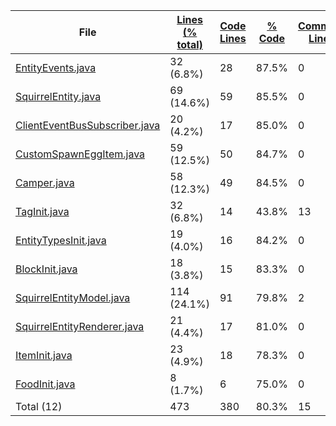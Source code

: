 
|File|[Lines (% total)](https://github.com/ItamarDenkberg/Camper/tree/1.16.5/Statistics/LinesDescending.md/)|[Code Lines](https://github.com/ItamarDenkberg/Camper/tree/1.16.5/Statistics/CodeDescending.md/)|[% Code](https://github.com/ItamarDenkberg/Camper/tree/1.16.5/Statistics/ProportionCodeDescending.md/)|[Comment Lines](https://github.com/ItamarDenkberg/Camper/tree/1.16.5/Statistics/CommentsDescending.md/)|[% Comment](https://github.com/ItamarDenkberg/Camper/tree/1.16.5/Statistics/ProportionCommentsDescending.md/)|[Blank Lines](https://github.com/ItamarDenkberg/Camper/tree/1.16.5/Statistics/BlanksDescending.md/)|[% Blank](https://github.com/ItamarDenkberg/Camper/tree/1.16.5/Statistics/ProportionBlanksDescending.md/)|
| --- | --- | --- | --- | --- | --- | --- | --- |
|[EntityEvents.java](https://github.com/ItamarDenkberg/Camper/tree/1.16.5/./src/main/java/io/github/itamardenkberg/camper/common/events/EntityEvents.java)|32 (6.8%)|28|87.5%|0|0.0%|4|12.5%|
|[SquirrelEntity.java](https://github.com/ItamarDenkberg/Camper/tree/1.16.5/./src/main/java/io/github/itamardenkberg/camper/common/entities/passive/SquirrelEntity.java)|69 (14.6%)|59|85.5%|0|0.0%|10|14.5%|
|[ClientEventBusSubscriber.java](https://github.com/ItamarDenkberg/Camper/tree/1.16.5/./src/main/java/io/github/itamardenkberg/camper/core/util/ClientEventBusSubscriber.java)|20 (4.2%)|17|85.0%|0|0.0%|3|15.0%|
|[CustomSpawnEggItem.java](https://github.com/ItamarDenkberg/Camper/tree/1.16.5/./src/main/java/io/github/itamardenkberg/camper/common/items/CustomSpawnEggItem.java)|59 (12.5%)|50|84.7%|0|0.0%|9|15.3%|
|[Camper.java](https://github.com/ItamarDenkberg/Camper/tree/1.16.5/./src/main/java/io/github/itamardenkberg/camper/Camper.java)|58 (12.3%)|49|84.5%|0|0.0%|9|15.5%|
|[TagInit.java](https://github.com/ItamarDenkberg/Camper/tree/1.16.5/./src/main/java/io/github/itamardenkberg/camper/core/init/TagInit.java)|32 (6.8%)|14|43.8%|13|40.6%|5|15.6%|
|[EntityTypesInit.java](https://github.com/ItamarDenkberg/Camper/tree/1.16.5/./src/main/java/io/github/itamardenkberg/camper/core/init/EntityTypesInit.java)|19 (4.0%)|16|84.2%|0|0.0%|3|15.8%|
|[BlockInit.java](https://github.com/ItamarDenkberg/Camper/tree/1.16.5/./src/main/java/io/github/itamardenkberg/camper/core/init/BlockInit.java)|18 (3.8%)|15|83.3%|0|0.0%|3|16.7%|
|[SquirrelEntityModel.java](https://github.com/ItamarDenkberg/Camper/tree/1.16.5/./src/main/java/io/github/itamardenkberg/camper/client/render/model/SquirrelEntityModel.java)|114 (24.1%)|91|79.8%|2|1.8%|21|18.4%|
|[SquirrelEntityRenderer.java](https://github.com/ItamarDenkberg/Camper/tree/1.16.5/./src/main/java/io/github/itamardenkberg/camper/client/render/entity/SquirrelEntityRenderer.java)|21 (4.4%)|17|81.0%|0|0.0%|4|19.0%|
|[ItemInit.java](https://github.com/ItamarDenkberg/Camper/tree/1.16.5/./src/main/java/io/github/itamardenkberg/camper/core/init/ItemInit.java)|23 (4.9%)|18|78.3%|0|0.0%|5|21.7%|
|[FoodInit.java](https://github.com/ItamarDenkberg/Camper/tree/1.16.5/./src/main/java/io/github/itamardenkberg/camper/core/init/FoodInit.java)|8 (1.7%)|6|75.0%|0|0.0%|2|25.0%|
|Total (12)|473|380|80.3%|15| 3.2%|78|16.5%|